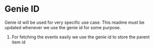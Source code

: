 # Genie ID

Genie id will be used for very specific use case. This readme must be updated whenever we use the genie id for some purpose.

1. For fetching the events easily we use the genie id to store the parent item id

